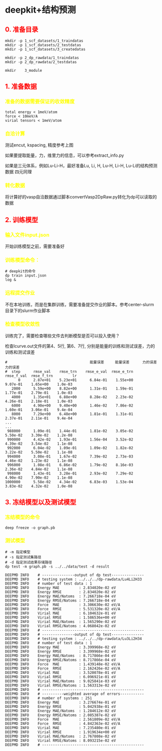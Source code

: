 # deepkit+结构预测

##  <span style="color:red">  0. 准备目录

```shell
mkdir -p 1_scf_datasets/1_traindatas
mkdir -p 1_scf_datasets/2_testdatas
mkdir -p 1_scf_datasets/3_createdatas

mkdir -p 2_dp_rawdata/1_traindatas
mkdir -p 2_dp_rawdata/2_testdatas

mkdir    3_module

```

## <span style="color:red">  1. 准备数据

###  <span style="color:yellow"> 准备的数据需要保证的收敛精度
```shell
total energy < 1meV/atom
force < 10meV/A
virial tensors < 1meV/atom
```

###  <span style="color:yellow"> 自洽计算
测试encut, kspacing, 精度参考上图

如果要提取能量，力，维里力的信息，可以参考extract_info.py

如果是三元体系，例如Lu-Li-H，最好准备Lu, Li, H, Lu-H, Li-H, Lu-Li的结构预测数据
四元同理

### <span style="color:yellow"> 转化数据

将计算好的vasp自洽数据通过脚本convertVasp2DpRaw.py转化为dp可以读取的数据

##  <span style="color:red"> 2. 训练模型

### <span style="color:yellow"> 输入文件input.json
开始训练模型之前，需要准备好

### <span style="color:yellow">  训练模型命令：
```shell
# deepkit的命令
dp train input.json
log &
```

###  <span style="color:yellow"> 远程提交作业
不在本地训练，而是在集群训练，需要准备提交作业的脚本。参考center-slurm目录下的slurm作业脚本

###  <span style="color:yellow"> 检查模型收敛性
训练完了，需要检查哪些文件去判断模型是否可以投入使用？

检查lcurve.out文件的第4、5行, 第6、7行, 分别是能量的训练和测试误差，力的训练和测试误差
```shell
#                                      能量误差     能量误差      力的误差     力的误差
#  step      rmse_val    rmse_trn    rmse_e_val  rmse_e_trn    rmse_f_val  rmse_f_trn         lr
      0      2.87e+01    5.23e+01      6.84e-01    1.55e+00      9.07e-01    1.65e+00    1.0e-03
   2000      5.59e+00    8.82e+00      1.31e-01    1.59e-01      1.77e-01    2.79e-01    1.0e-03
   4000      1.35e+01    6.88e+00      8.28e-02    2.23e-02      4.26e-01    2.18e-01    1.0e-03
   6000      4.90e+00    9.40e+00      1.46e-02    7.86e-02      1.60e-01    3.06e-01    9.4e-04
   8000      7.29e+00    6.48e+00      1.81e-01    1.31e-01      2.37e-01    2.11e-01    9.4e-04
...
...
 988000      1.09e-01    1.44e-01      1.81e-02    3.05e-02      5.50e-02    3.30e-02    1.2e-08
 990000      4.42e-02    1.93e-01      1.56e-04    3.52e-02      4.39e-02    3.54e-02    1.1e-08
 992000      6.04e-02    1.09e-01      1.09e-02    1.82e-02      3.22e-02    5.50e-02    1.1e-08
 994000      3.08e-01    1.67e-02      7.39e-02    2.73e-03      4.46e-02    1.23e-02    1.1e-08
 996000      1.08e-01    6.86e-02      1.79e-02    8.16e-03      2.36e-02    4.84e-02    1.1e-08
 998000      1.43e-01    3.28e-01      2.93e-02    7.29e-02      4.90e-02    7.90e-02    1.1e-08
1000000      5.58e-02    4.34e-02      6.83e-03    1.53e-04      3.83e-02    4.32e-02    1.0e-08

```

##  <span style="color:red"> 3. 冻结模型以及测试模型

###  <span style="color:yellow"> 冻结模型的命令

```shell
deep freeze -o graph.pb 
```

###  <span style="color:yellow"> 测试模型

```shell
# -m 指定模型
# -s 指定测试集路径
# -d 指定测试结果存储路径
dp test -m graph.pb -s ../../data/test -d result
```

```shell
DEEPMD INFO    # ---------------output of dp test--------------- 
DEEPMD INFO    # testing system : ../../../dp-rawdata/Lu4Li2H33
DEEPMD INFO    # number of test data : 1 
DEEPMD INFO    Energy MAE         : 2.834020e-02 eV
DEEPMD INFO    Energy RMSE        : 2.834020e-02 eV
DEEPMD INFO    Energy MAE/Natoms  : 7.266718e-04 eV
DEEPMD INFO    Energy RMSE/Natoms : 7.266718e-04 eV
DEEPMD INFO    Force  MAE         : 3.306630e-02 eV/A
DEEPMD INFO    Force  RMSE        : 5.531320e-02 eV/A
DEEPMD INFO    Virial MAE         : 6.104632e-01 eV
DEEPMD INFO    Virial RMSE        : 1.586536e+00 eV
DEEPMD INFO    Virial MAE/Natoms  : 1.565290e-02 eV
DEEPMD INFO    Virial RMSE/Natoms : 4.068042e-02 eV
DEEPMD INFO    # ----------------------------------------------- 
DEEPMD INFO    # ---------------output of dp test--------------- 
DEEPMD INFO    # testing system : ../../../dp-rawdata/Lu3Li2H34
DEEPMD INFO    # number of test data : 1 
DEEPMD INFO    Energy MAE         : 3.399968e-02 eV
DEEPMD INFO    Energy RMSE        : 3.399968e-02 eV
DEEPMD INFO    Energy MAE/Natoms  : 8.717866e-04 eV
DEEPMD INFO    Energy RMSE/Natoms : 8.717866e-04 eV
DEEPMD INFO    Force  MAE         : 1.439148e-02 eV/A
DEEPMD INFO    Force  RMSE        : 2.162426e-02 eV/A
DEEPMD INFO    Virial MAE         : 3.520078e-01 eV
DEEPMD INFO    Virial RMSE        : 6.096921e-01 eV
DEEPMD INFO    Virial MAE/Natoms  : 9.025841e-03 eV
DEEPMD INFO    Virial RMSE/Natoms : 1.563313e-02 eV
DEEPMD INFO    # ----------------------------------------------- 
DEEPMD INFO    # ----------weighted average of errors----------- 
DEEPMD INFO    # number of systems : 251
DEEPMD INFO    Energy MAE         : 3.276674e-01 eV
DEEPMD INFO    Energy RMSE        : 5.042938e-01 eV
DEEPMD INFO    Energy MAE/Natoms  : 1.284612e-02 eV
DEEPMD INFO    Energy RMSE/Natoms : 2.085387e-02 eV
DEEPMD INFO    Force  MAE         : 2.561809e-02 eV/A
DEEPMD INFO    Force  RMSE        : 4.842363e-02 eV/A
DEEPMD INFO    Virial MAE         : 7.235480e-01 eV
DEEPMD INFO    Virial RMSE        : 1.919634e+00 eV
DEEPMD INFO    Virial MAE/Natoms  : 2.767808e-02 eV
DEEPMD INFO    Virial RMSE/Natoms : 8.093215e-02 eV
DEEPMD INFO    # ----------------------------------------------- 
```